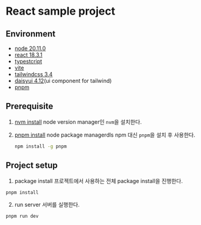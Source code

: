 # React sample project

## Environment
- [node 20.11.0]((https://nodejs.org/en/download/package-manager)(https://nodejs.org/en/download/package-manager))
- [react 18.3.1](https://legacy.reactjs.org/)
- [typestcript](https://www.typescriptlang.org/)
- [vite](https://vite.dev/)
- [tailwindcss 3.4](https://tailwindcss.com/)
- [daisyui 4.12](https://daisyui.com/)(ui component for tailwind)
- [pnpm](https://pnpm.io/)

## Prerequisite
1. [nvm install](https://nodejs.org/en/download/package-manager) 
node version manager인 `nvm`을 설치한다.

2. [pnpm install](https://pnpm.io/installation) 
    node package managerdls npm 대신 `pnpm`을 설치 후 사용한다.
    ```sh
    npm install -g pnpm
    ```

## Project setup
1. package install 
프로젝트에서 사용하는 전체 package install을 진행한다.
```sh
pnpm install
```

2. run server 
서버를 실행한다.
```
pnpm run dev
```